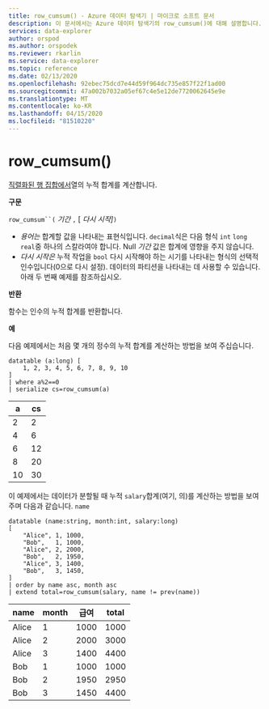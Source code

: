 ```yaml
---
title: row_cumsum() - Azure 데이터 탐색기 | 마이크로 소프트 문서
description: 이 문서에서는 Azure 데이터 탐색기의 row_cumsum()에 대해 설명합니다.
services: data-explorer
author: orspod
ms.author: orspodek
ms.reviewer: rkarlin
ms.service: data-explorer
ms.topic: reference
ms.date: 02/13/2020
ms.openlocfilehash: 92ebec75dcd7e44d59f964dc735e857f22f1ad00
ms.sourcegitcommit: 47a002b7032a05ef67c4e5e12de7720062645e9e
ms.translationtype: MT
ms.contentlocale: ko-KR
ms.lasthandoff: 04/15/2020
ms.locfileid: "81510220"
---
```

# <a name="row_cumsum"></a>row_cumsum()

[직렬화된 행 집합에서](./windowsfunctions.md#serialized-row-set)열의 누적 합계를 계산합니다.

**구문**

`row_cumsum``(` *기간* `,` [ *다시 시작]*`)`

* *용어는* 합계할 값을 나타내는 표현식입니다.
  `decimal`식은 다음 형식 `int` `long` `real`중 하나의 스칼라여야 합니다. Null *기간* 값은 합계에 영향을 주지 않습니다.
* *다시 시작은* 누적 작업을 `bool` 다시 시작해야 하는 시기를 나타내는 형식의 선택적 인수입니다(0으로 다시 설정). 데이터의 파티션을 나타내는 데 사용할 수 있습니다. 아래 두 번째 예제를 참조하십시오.

**반환**

함수는 인수의 누적 합계를 반환합니다.

**예**

다음 예제에서는 처음 몇 개의 정수의 누적 합계를 계산하는 방법을 보여 주십습니다.

```kusto
datatable (a:long) [
    1, 2, 3, 4, 5, 6, 7, 8, 9, 10
]
| where a%2==0
| serialize cs=row_cumsum(a)
```

a    | cs
-----|-----
2    | 2
4    | 6
6    | 12
8    | 20
10   | 30

이 예제에서는 데이터가 분할될 때 누적 `salary`합계(여기, 의)를 계산하는 방법을 보여 주며 다음과 같습니다. `name`

```kusto
datatable (name:string, month:int, salary:long)
[
    "Alice", 1, 1000,
    "Bob",   1, 1000,
    "Alice", 2, 2000,
    "Bob",   2, 1950,
    "Alice", 3, 1400,
    "Bob",   3, 1450,
]
| order by name asc, month asc
| extend total=row_cumsum(salary, name != prev(name))
```

name   | month  | 급여  | total
-------|--------|---------|------
Alice  | 1      | 1000    | 1000
Alice  | 2      | 2000    | 3000
Alice  | 3      | 1400    | 4400
Bob    | 1      | 1000    | 1000
Bob    | 2      | 1950    | 2950
Bob    | 3      | 1450    | 4400
